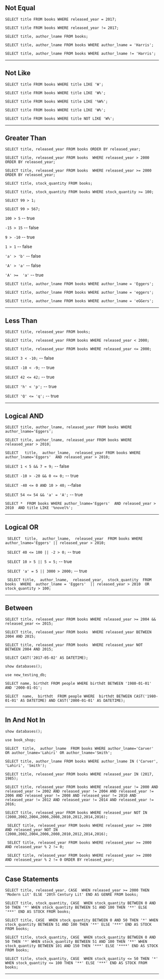 
## Not Equal
 
`SELECT title FROM books WHERE released_year = 2017;`

`SELECT title FROM books WHERE released_year != 2017;`

`SELECT title, author_lname FROM books;`

`SELECT title, author_lname FROM books WHERE author_lname = 'Harris';`

`SELECT title, author_lname FROM books WHERE author_lname != 'Harris';` 
 
 
 <hr>
 
## Not Like
 
`SELECT title FROM books WHERE title LIKE 'W';`

`SELECT title FROM books WHERE title LIKE 'W%';`

`SELECT title FROM books WHERE title LIKE '%W%';`

`SELECT title FROM books WHERE title LIKE 'W%';`

`SELECT title FROM books WHERE title NOT LIKE 'W%';`
 
 <hr>
 
## Greater Than
 
 
`SELECT title, released_year FROM books ORDER BY released_year;`

`SELECT title, released_year FROM books 
WHERE released_year > 2000 ORDER BY released_year;`

`SELECT title, released_year FROM books 
WHERE released_year >= 2000 ORDER BY released_year;`

`SELECT title, stock_quantity FROM books;`

`SELECT title, stock_quantity FROM books WHERE stock_quantity >= 100;`

`SELECT 99 > 1;`

`SELECT 99 > 567;`

`100 > 5`
-- true

`-15 > 15`
-- false

`9 > -10`
-- true

`1 > 1`
-- false

`'a' > 'b'`
-- false

`'A' > 'a'`
-- false

`'A' >=  'a'`
-- true

`SELECT title, author_lname FROM books WHERE author_lname = 'Eggers';`

`SELECT title, author_lname FROM books WHERE author_lname = 'eggers';`

`SELECT title, author_lname FROM books WHERE author_lname = 'eGGers';`


<hr>

## Less Than

`SELECT title, released_year FROM books;`

`SELECT title, released_year FROM books
WHERE released_year < 2000;`

`SELECT title, released_year FROM books
WHERE released_year <= 2000;`

`SELECT 3 < -10;`
-- false

`SELECT -10 < -9;`
-- true

`SELECT 42 <= 42;`
-- true

`SELECT 'h' < 'p';`
-- true

`SELECT 'Q' <= 'q';`
-- true
 
 
 <hr>
 
## Logical AND
 
`SELECT title, author_lname, released_year FROM books
WHERE author_lname='Eggers';`

`SELECT title, author_lname, released_year FROM books
WHERE released_year > 2010;`

`SELECT  
    title, 
    author_lname, 
    released_year FROM books
WHERE author_lname='Eggers' 
    AND released_year > 2010;`

`SELECT 1 < 5 && 7 = 9;`
-- false

`SELECT -10 > -20 && 0 <= 0;`
-- true

`SELECT -40 <= 0 AND 10 > 40;`
--false

`SELECT 54 <= 54 && 'a' = 'A';`
-- true

`SELECT * 
FROM books
WHERE author_lname='Eggers' 
    AND released_year > 2010 
    AND title LIKE '%novel%';` 
 
 
 
 <hr>
 
## Logical OR
 
 
` SELECT 
     title, 
     author_lname, 
     released_year 
 FROM books
 WHERE author_lname='Eggers' || released_year > 2010;`
 
 
` SELECT 40 <= 100 || -2 > 0;`
 -- true
 
` SELECT 10 > 5 || 5 = 5;`
 -- true
 
` SELECT 'a' = 5 || 3000 > 2000;`
 -- true
 
` SELECT title, 
        author_lname, 
        released_year, 
        stock_quantity 
 FROM   books 
 WHERE  author_lname = 'Eggers' 
               || released_year > 2010 
 OR     stock_quantity > 100;`
 
 
 <hr>
 
## Between
 
`SELECT title, released_year FROM books WHERE released_year >= 2004 && released_year <= 2015;`
 
`SELECT title, released_year FROM books 
WHERE released_year BETWEEN 2004 AND 2015;`

`SELECT title, released_year FROM books 
WHERE released_year NOT BETWEEN 2004 AND 2015;`

`SELECT CAST('2017-05-02' AS DATETIME);`

`show databases();`

`use new_testing_db;`

`SELECT name, birthdt FROM people WHERE birthdt BETWEEN '1980-01-01' AND '2000-01-01';`

`SELECT 
    name, 
    birthdt 
FROM people
WHERE 
    birthdt BETWEEN CAST('1980-01-01' AS DATETIME)
    AND CAST('2000-01-01' AS DATETIME);`


 <hr>
 
 
## In And Not In
 
 `show databases();`
 
 `use book_shop;`
 
`SELECT 
    title, 
    author_lname 
FROM books
WHERE author_lname='Carver' OR
      author_lname='Lahiri' OR
      author_lname='Smith';`

`SELECT title, author_lname FROM books
WHERE author_lname IN ('Carver', 'Lahiri', 'Smith');`



`SELECT title, released_year FROM books
WHERE released_year IN (2017, 1985);`


`SELECT title, released_year FROM books
WHERE released_year != 2000 AND
      released_year != 2002 AND
      released_year != 2004 AND
      released_year != 2006 AND
      released_year != 2008 AND
      released_year != 2010 AND
      released_year != 2012 AND
      released_year != 2014 AND
      released_year != 2016;`



`SELECT title, released_year FROM books
WHERE released_year NOT IN 
(2000,2002,2004,2006,2008,2010,2012,2014,2016);`
 
 
 
` SELECT title, released_year FROM books
 WHERE released_year >= 2000
 AND released_year NOT IN 
 (2000,2002,2004,2006,2008,2010,2012,2014,2016);`
 
 
 
 
` SELECT title, released_year FROM books
 WHERE released_year >= 2000 AND
 released_year % 2 != 0;`
 
 
 
 
` SELECT title, released_year FROM books
 WHERE released_year >= 2000 AND
 released_year % 2 != 0 ORDER BY released_year;`
 
 
 <hr>
 
## Case Statements
 
`SELECT title, released_year,
       CASE 
         WHEN released_year >= 2000 THEN 'Modern Lit'
         ELSE '20th Century Lit'
       END AS GENRE
FROM books;`

`SELECT title, stock_quantity,
    CASE 
        WHEN stock_quantity BETWEEN 0 AND 50 THEN '*'
        WHEN stock_quantity BETWEEN 51 AND 100 THEN '**'
        ELSE '***'
    END AS STOCK
FROM books;`

`SELECT title,
    CASE 
        WHEN stock_quantity BETWEEN 0 AND 50 THEN '*'
        WHEN stock_quantity BETWEEN 51 AND 100 THEN '**'
        ELSE '***'
    END AS STOCK
FROM books;`



`SELECT title, stock_quantity,
    CASE 
        WHEN stock_quantity BETWEEN 0 AND 50 THEN '*'
        WHEN stock_quantity BETWEEN 51 AND 100 THEN '**'
        WHEN stock_quantity BETWEEN 101 AND 150 THEN '***'
        ELSE '****'
    END AS STOCK
FROM books;`



`SELECT title, stock_quantity,
    CASE 
        WHEN stock_quantity <= 50 THEN '*'
        WHEN stock_quantity <= 100 THEN '**'
        ELSE '***'
    END AS STOCK
FROM books;`  
 
 
 <hr>
 
 
 
 
 
 
 
 
 
